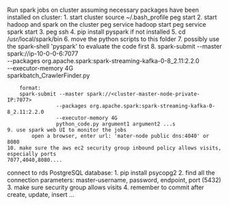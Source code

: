 Run spark jobs on cluster assuming necessary packages have been installed on cluster:
    1. start cluster
            source ~/.bash_profile
            peg start <cluster-name>
    2. start hadoop and spark on the cluster
            peg service <cluster-name> hadoop start
            peg service <cluster-name> spark start
    3. peg ssh <cluster-name> <master-node-number>
    4. pip install pyspark if not installed
    5. cd /usr/local/spark/bin
    6. move the python scripts to this folder
    7. possibly use the spark-shell 'pyspark' to evaluate the code first
    8. spark-submit --master spark://ip-10-0-0-6:7077 \
                    --packages org.apache.spark:spark-streaming-kafka-0-8_2.11:2.2.0 \
                    --executor-memory 4G \
                    sparkbatch_CrawlerFinder.py

        format:
        spark-submit --master spark://<cluster-master-node-private-IP:7077>
                    --packages org.apache.spark:spark-streaming-kafka-0-8_2.11:2.2.0
                    --executor-memory 4G
                    python_code.py argument1 argument2 ...s
    9. use spark web UI to monitor the jobs
            open a browser, enter url: 'mater-node public dns:4040' or 8080
    10. make sure the aws ec2 security group inbound policy allows visits, especially ports
    7077,4040,8080....



connect to rds PostgreSQL database:
    1. pip install psycopg2
    2. find all the connection parameters: master-username, password, endpoint, port (5432)
    3. make sure security group allows visits
    4. remember to commit after create, update, insert ...
